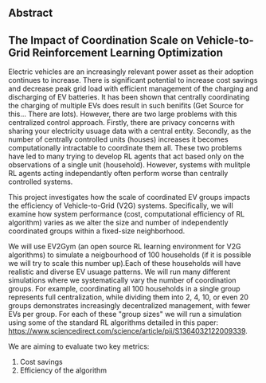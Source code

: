 ## Abstract


## The Impact of Coordination Scale on Vehicle-to-Grid Reinforcement Learning Optimization 

Electric vehicles are an increasingly relevant power asset as their adoption continues to increase. There is significant potential to increase cost savings and decrease peak grid load with efficient management of the charging and discharging of EV batteries. It has been shown that centrally coordinating the charging of multiple EVs does result in such benifits (Get Source for this... There are lots). However, there are two large problems with this centralized control approach. Firstly, there are privacy concerns with sharing your electricity usuage data with a central entity. Secondly, as the number of centrally controlled units (houses) increases it becomes computationally intractable to coordinate them all. These two problems have led to many trying to develop RL agents that act based only on the observations of a single unit (household). However, systems with mulitple RL agents acting independantly often perform worse than centrally controlled systems.

This project investigates how the scale of coordinated EV groups impacts the efficiency of Vehicle-to-Grid (V2G) systems. Specifically, we will examine how system performance (cost, computational efficiency of RL algorithm) varies as we alter the size and number of independently coordinated groups within a fixed-size neighborhood.


We will use EV2Gym (an open source RL learning environment for V2G algorithms) to simulate a neigbourhood of 100 households (if it is possible we will try to scale this number up).Each of these households will have realistic and diverse EV usuage patterns. We will run many different simulations where we systematically vary the number of coordination groups. For example, coordinating all 100 households in a single group represents full centralization, while dividing them into 2, 4, 10, or even 20 groups demonstrates increasingly decentralized management, with fewer EVs per group. For each of these "group sizes" we will run a simulation using some of the standard RL algorithms detailed in this paper: https://www.sciencedirect.com/science/article/pii/S1364032122009339.

We are aiming to evaluate two key metrics: 
1. Cost savings
2. Efficiency of the algorithm
